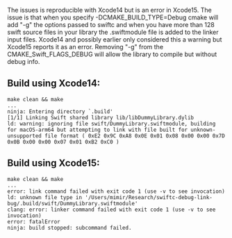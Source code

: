 The issues is reproducible with Xcode14 but is an error in Xcode15. The issue is that when you specify -DCMAKE_BUILD_TYPE=Debug cmake will add "-g" the options passed to swiftc and when you have more than 128 swift source files in your library the .swiftmodule file is added to the linker input files. Xcode14 and possibly earlier only considered this a warning but Xcode15 reports it as an error. Removing "-g" from the CMAKE_Swift_FLAGS_DEBUG will allow the library to compile but without debug info.

## Build using Xcode14:

    make clean && make
    ...
    ninja: Entering directory `.build'
    [1/1] Linking Swift shared library lib/libDummyLibrary.dylib
    ld: warning: ignoring file swift/DummyLibrary.swiftmodule, building for macOS-arm64 but attempting to link with file built for unknown-unsupported file format ( 0xE2 0x9C 0xA8 0x0E 0x01 0x08 0x00 0x00 0x7D 0x0B 0x00 0x00 0x07 0x01 0xB2 0xC0 )

## Build using Xcode15:

    make clean && make
    ...
    error: link command failed with exit code 1 (use -v to see invocation)
    ld: unknown file type in '/Users/mimir/Research/swiftc-debug-link-bug/.build/swift/DummyLibrary.swiftmodule'
    clang: error: linker command failed with exit code 1 (use -v to see invocation)
    error: fatalError
    ninja: build stopped: subcommand failed.
